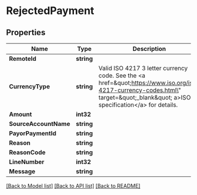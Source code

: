 # RejectedPayment

## Properties

Name | Type | Description | Notes
------------ | ------------- | ------------- | -------------
**RemoteId** | **string** |  | 
**CurrencyType** | **string** | Valid ISO 4217 3 letter currency code. See the &lt;a href&#x3D;\&quot;https://www.iso.org/iso-4217-currency-codes.html\&quot; target&#x3D;\&quot;_blank\&quot; a&gt;ISO specification&lt;/a&gt; for details. | 
**Amount** | **int32** |  | 
**SourceAccountName** | **string** |  | 
**PayorPaymentId** | **string** |  | 
**Reason** | **string** |  | 
**ReasonCode** | **string** |  | [optional] 
**LineNumber** | **int32** |  | [optional] 
**Message** | **string** |  | [optional] 

[[Back to Model list]](../README.md#documentation-for-models) [[Back to API list]](../README.md#documentation-for-api-endpoints) [[Back to README]](../README.md)


